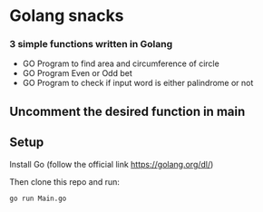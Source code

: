 # Golang snacks

### 3 simple functions written in Golang 

  * GO Program to find area and circumference of circle
  * GO Program Even or Odd bet
  * GO Program to check if input word is either palindrome or not
  
## Uncomment the desired function in main

## Setup
  
 Install Go (follow the official link https://golang.org/dl/)
  
 Then clone this repo and run:
 
 `
  go run Main.go
  `
 
 
